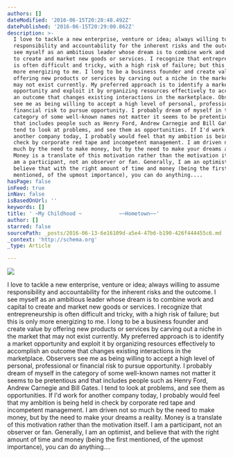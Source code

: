 ```yaml
---
authors: []
dateModified: '2016-06-15T20:28:48.492Z'
datePublished: '2016-06-15T20:29:00.862Z'
description: >-
  I love to tackle a new enterprise, venture or idea; always willing to assume
  responsibility and accountability for the inherent risks and the outcome. I
  see myself as an ambitious leader whose dream is to combine work and capital
  to create and market new goods or services. I recognize that entrepreneurship
  is often difficult and tricky, with a high risk of failure; but this is only
  more energizing to me. I long to be a business founder and create value by
  offering new products or services by carving out a niche in the market that
  may not exist currently. My preferred approach is to identify a market
  opportunity and exploit it by organizing resources effectively to accomplish
  an outcome that changes existing interactions in the marketplace. Observers
  see me as being willing to accept a high level of personal, professional or
  financial risk to pursue opportunity. I probably dream of myself in the
  category of some well-known names not matter it seems to be pretentious and
  that includes people such as Henry Ford, Andrew Carnegie and Bill Gates. I
  tend to look at problems, and see them as opportunities. If I'd work for
  another company today, I probably would feel that my ambition is being held in
  check by corporate red tape and incompetent management. I am driven not so
  much by the need to make money, but by the need to make your dreams a reality.
  Money is a translate of this motivation rather than the motivation itself. I
  am a participant, not an observer or fan. Generally, I am an optimist, and
  believe that with the right amount of time and money (being the first
  mentioned, of the upmost importance), you can do anything....
hasPage: false
inFeed: true
inNav: false
isBasedOnUrl: ''
keywords: []
title: ' ~My Childhood ~            ~~Hometown~~'
author: []
starred: false
sourcePath: _posts/2016-06-13-6e16109d-a5e4-47b6-b190-426f444455c6.md
_context: 'http://schema.org'
_type: Article

---
```

![](https://the-grid-user-content.s3-us-west-2.amazonaws.com/45650e81-55a3-4294-94d9-1cd7e0466c56.jpg)

I love to tackle a new enterprise, venture or idea; always willing to assume responsibility and accountability for the inherent risks and the outcome. I see myself as an ambitious leader whose dream is to combine work and capital to create and market new goods or services. I recognize that entrepreneurship is often difficult and tricky, with a high risk of failure; but this is only more energizing to me. I long to be a business founder and create value by offering new products or services by carving out a niche in the market that may not exist currently. My preferred approach is to identify a market opportunity and exploit it by organizing resources effectively to accomplish an outcome that changes existing interactions in the marketplace. Observers see me as being willing to accept a high level of personal, professional or financial risk to pursue opportunity. I probably dream of myself in the category of some well-known names not matter it seems to be pretentious and that includes people such as Henry Ford, Andrew Carnegie and Bill Gates. I tend to look at problems, and see them as opportunities. If I'd work for another company today, I probably would feel that my ambition is being held in check by corporate red tape and incompetent management. I am driven not so much by the need to make money, but by the need to make your dreams a reality. Money is a translate of this motivation rather than the motivation itself. I am a participant, not an observer or fan. Generally, I am an optimist, and believe that with the right amount of time and money (being the first mentioned, of the upmost importance), you can do anything....